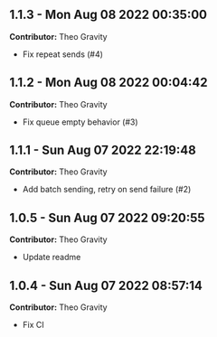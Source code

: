 ## 1.1.3 - Mon Aug 08 2022 00:35:00

**Contributor:** Theo Gravity

- Fix repeat sends (#4)

## 1.1.2 - Mon Aug 08 2022 00:04:42

**Contributor:** Theo Gravity

- Fix queue empty behavior (#3)

## 1.1.1 - Sun Aug 07 2022 22:19:48

**Contributor:** Theo Gravity

- Add batch sending, retry on send failure (#2)

## 1.0.5 - Sun Aug 07 2022 09:20:55

**Contributor:** Theo Gravity

- Update readme

## 1.0.4 - Sun Aug 07 2022 08:57:14

**Contributor:** Theo Gravity

- Fix CI

